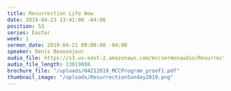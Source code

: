 ```yaml
---
title: Resurrection Life Now
date: 2019-04-23 13:41:00 -04:00
position: 53
series: Easter
week: 1
sermon_date: 2019-04-21 09:00:00 -04:00
speaker: Denis Beausejour
audio_file: https://s3.us-east-2.amazonaws.com/mccsermonaudio/Resurrection+Life+Now.lite.mp3
audio_file_length: 13019008
brochure_file: "/uploads/04212019_MCCProgram_proof1.pdf"
thumbnail_image: "/uploads/ResurrectionSunday2019.png"
---
```


